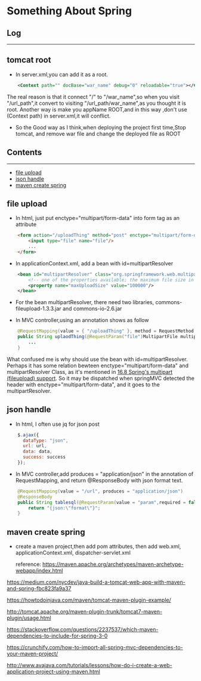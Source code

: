 # Something About Spring

## Log
------------

## tomcat root

* In server.xml,you can add it as a root.
```xml
	<Context path="" docBase="war_name" debug="0" reloadable="true"></Context>
``` 
   The real reason is that it connect "/" to "/war_name",so when you visit "/url_path",it convert to visiting "/url_path/war_name",as you thought it is root.
   Another way is make you appName ROOT,and in this way ,don't use (Context path) in server.xml,it will conflict.
* So the Good way as I think,when deploying the project first time,Stop tomcat, and remove war file and change the deployed file as ROOT

## Contents
------------

- [file upload](#file-upload)
- [json handle](#json-handle)
- [maven create spring](#maven-create-spring)

## file upload

* In html, just put enctype="multipart/form-data" into form tag as an attribute 

```html
	<form action="/uploadThing" method="post" enctype="multipart/form-data">
		<input type="file" name="file"/>
		...
	</form>
```

* In applicationContext.xml, add a bean with id=multipartResolver

```xml
	<bean id="multipartResolver" class="org.springframework.web.multipart.commons.CommonsMultipartResolver">
		<!-- one of the properties available; the maximum file size in bytes -->
		<property name="maxUploadSize" value="100000"/>
	</bean>
```

* For the bean multipartResolver, there need two libraries, commons-fileupload-1.3.3.jar and commons-io-2.6.jar


* In MVC controller,using an annotation shows as follow

```java
	@RequestMapping(value = { "/uploadThing" }, method = RequestMethod.POST,consumes = "multipart/form-data")
	public String uplaodThing(@RequestParam("file")MultipartFile multipartFile,...){
		...
	}
```

What confused me is why should use the bean with id=multipartResolver. Perhaps it has some relation bewteen enctype="multipart/form-data" and
multipartResolver Class, as it's mentioned in [16.8 Spring's multipart (fileupload) support](https://docs.spring.io/spring/docs/3.0.0.M3/reference/html/ch16s08.html).
So it may be dispatched when springMVC detected the header with enctype="multipart/form-data", and it goes to the multipartResolver.


## json handle

* In html, I often use jq for json post
```javascript
	$.ajax({
	  dataType: "json",
	  url: url,
	  data: data,
	  success: success
	});
```

* In MVC controller,add produces = "application/json" in the annotation of RequestMapping, and return @ResponseBody with json format text.
```java
	@RequestMapping(value = "/url", produces = "application/json")
	@ResponseBody
	public String tablesql(@RequestParam(value = "param",required = false) String param){
		return "{json:\"format\"}";
	}
```


## maven create spring

* create a maven project,then add pom attributes, then add web.xml, applicationContext.xml, dispatcher-servlet.xml

  reference: 
<https://maven.apache.org/archetypes/maven-archetype-webapp/index.html>

<https://medium.com/nycdev/java-build-a-tomcat-web-app-with-maven-and-spring-fbc823fa9a37>

<https://howtodoinjava.com/maven/tomcat-maven-plugin-example/>


<http://tomcat.apache.org/maven-plugin-trunk/tomcat7-maven-plugin/usage.html>

<https://stackoverflow.com/questions/2237537/which-maven-dependencies-to-include-for-spring-3-0>

<https://crunchify.com/how-to-import-all-spring-mvc-dependencies-to-your-maven-project/>

<http://www.avajava.com/tutorials/lessons/how-do-i-create-a-web-application-project-using-maven.html>
